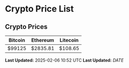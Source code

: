 # Crypto Price List

## Crypto Prices
| Bitcoin | Ethereum | Litecoin |
| ------- | -------- | -------- |
| $99125 | $2835.81 | $108.65 |
**Last Updated:** 2025-02-06 10:52 UTC
**Last Updated:** $DATE$
